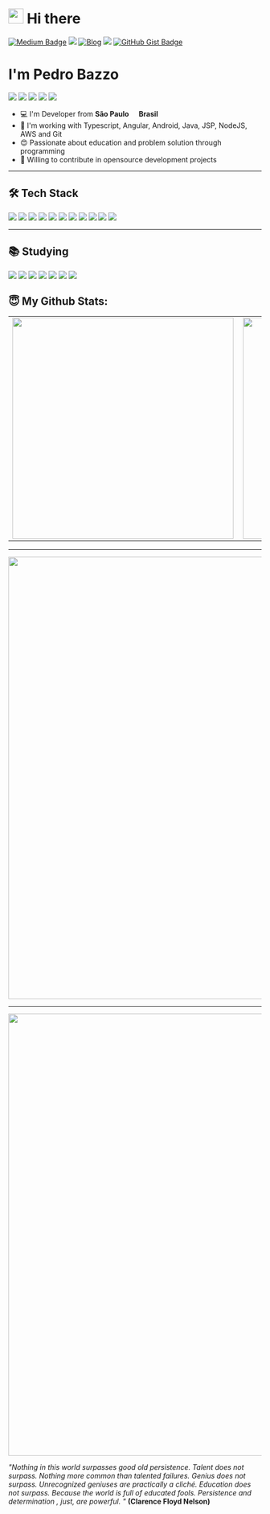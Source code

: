 <h1><img src="https://emojis.slackmojis.com/emojis/images/1531849430/4246/blob-sunglasses.gif?1531849430" width="30"/> Hi there</h1>

<p align="center">
  
  [![Medium Badge](https://img.shields.io/badge/-Medium-000000?style=flatsquare&labelColor=000000&logo=medium&logoColor=white&link=https://medium.com/pedropbazzo)](https://medium.com/pedropbazzo)
  <a href="http://pedropbazzo.com.br"><img src="https://img.shields.io/badge/pedropbazzo-brightgreen"></a>
  [![Blog](https://img.shields.io/badge/Blog-black)](https://pedropbazzo.blog)
  <a href="https://pedropbazzo.github.io/online-cv/"><img src="https://img.shields.io/badge/My%20online%20curriculum-0077B5.svg"></a>
  [![GitHub Gist Badge](https://img.shields.io/badge/GitHub_Gist-black)](https://gist.github.com/pedropbazzo)
  
  </p>

<h1>I'm Pedro Bazzo</h1>

<a href="https://www.linkedin.com/in/pedropbazzo/"><img src="https://img.shields.io/badge/linkedin-0077B5.svg?style=for-the-badge&logo=linkedin&logoColor=white"></a>
<a href="https://www.instagram.com/pedropbazzo/"><img src="https://img.shields.io/badge/instagram-E4405F.svg?style=for-the-badge&logo=instagram&logoColor=white"></a>
<a href="mailto:developerpedropbazzo@gmail.com"><img src="https://img.shields.io/badge/e‑mail-D14836.svg?style=for-the-badge&logo=GMail&logoColor=white"></a>
<a href="https://www.npmjs.com/~pedropbazzo"><img src="https://img.shields.io/badge/npm-black.svg?style=for-the-badge&logo=npm&logoColor=black"></a>
<a href="https://medium.com/pedropbazzo"><img src="https://img.shields.io/badge/-Medium-000000?style=flat-square&labelColor=000000&logo=medium&logoColor=white"></a>
<ul>
  <li>💻  I'm Developer from <b>São Paulo <img src="https://image.flaticon.com/icons/svg/197/197386.svg" width="13"/> Brasil</b></li>
  <li>💾  I'm working with Typescript, Angular, Android, Java, JSP, NodeJS, AWS and Git</li>
  <li>😍  Passionate about education and problem solution through programming</li>
  <li>🤝  Willing to contribute in opensource development projects</li>
</ul>

---

## 🛠 Tech Stack

<p>
  <img src="https://img.shields.io/badge/javascript%20-%23323330.svg?&style=for-the-badge&logo=javascript&logoColor=%23F7DF1E"/>
  <img src="https://img.shields.io/badge/typescript%20-%23007ACC.svg?&style=for-the-badge&logo=typescript&logoColor=white"/>
  <img src="https://img.shields.io/badge/angular%20-FF0000.svg?&style=for-the-badge&logo=angular&logoColor=white"/>
  <img src="https://img.shields.io/badge/react%20-%2320232a.svg?&style=for-the-badge&logo=react&logoColor=%2361DAFB"/>
  <img src="https://img.shields.io/badge/react_native%20-%2320232a.svg?&style=for-the-badge&logo=react&logoColor=%2361DAFB"/>
  <img src="https://img.shields.io/badge/node.js%20-%2343853D.svg?&style=for-the-badge&logo=node.js&logoColor=white"/>
  <img src="https://img.shields.io/badge/git%20-%23F05033.svg?&style=for-the-badge&logo=git&logoColor=white"/>
  <img src="https://img.shields.io/badge/github%20-%23121011.svg?&style=for-the-badge&logo=github&logoColor=white"/>
  <img src="https://img.shields.io/badge/php%20-6A5ACD.svg?&style=for-the-badge&logo=php&logoColor=white"/>
  <img src="https://img.shields.io/badge/java%20-FF0000.svg?&style=for-the-badge&logo=java&logoColor=white"/>
  <img src="https://img.shields.io/badge/python%20-314690.svg?&style=for-the-badge&logo=python&logoColor=white"/>
</p>

---

## 📚 Studying

<p>
<img src="https://img.shields.io/badge/elixir%20-314690.svg?&style=for-the-badge&logo=elixir&logoColor=white"/>
<img src="https://img.shields.io/badge/ruby%20-FF0000.svg?&style=for-the-badge&logo=ruby&logoColor=white"/>
<img src="https://img.shields.io/badge/go%20-87CEFA.svg?&style=for-the-badge&logo=go&logoColor=white"/>
<img src="https://img.shields.io/badge/kotlin%20-bf40bf.svg?&style=for-the-badge&logo=kotlin&logoColor=white"/>
<img src="https://img.shields.io/badge/swift%20-e68a19.svg?&style=for-the-badge&logo=swift&logoColor=white"/>
<img src="https://img.shields.io/badge/android-greem.svg?&style=for-the-badge&logo=android&logoColor=white"/>
<img src="https://img.shields.io/badge/electron%20-808080.svg?&style=for-the-badge&logo=electron&logoColor=white"/>
</p>

## 😇 My Github Stats:

<center>
<table>
  <tr>
      <td><img width="440px" align="left" src="https://github-readme-stats.vercel.app/api?username=pedropbazzo&show_icons=true&theme=dracula&line_height=27" /></td>
     </td>
      <td><img width="440px" align="left" src="https://github-readme-stats.vercel.app/api/top-langs/?username=pedropbazzo&show_icons=true&theme=dracula&line_height=27"  /></td>
  </tr>  
</table>
</center>

  ---
  <img width="880px" align="center" src="https://github-readme-streak-stats.herokuapp.com/?user=pedropbazzo&&theme=dracula"/>
  
  ---
  
  <img width="880px" align="center" src="https://activity-graph.herokuapp.com/graph?username=pedropbazzo&theme=dracula"/>


*"Nothing in this world surpasses good old persistence. Talent does not surpass. Nothing more common than talented failures. Genius does not surpass. Unrecognized geniuses are practically a cliché. Education does not surpass. Because the world is full of educated fools. Persistence and determination , just, are powerful. "* **(Clarence Floyd Nelson)**
